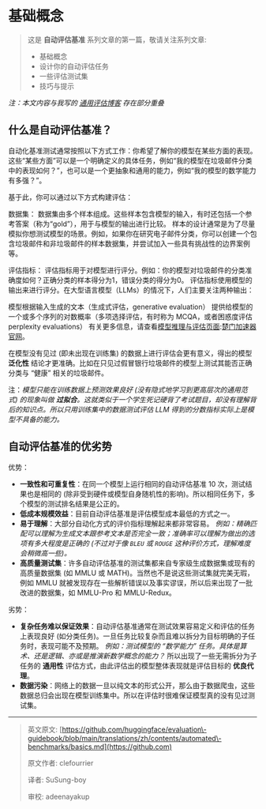 
# 基础概念



> 这是 **自动评估基准** 系列文章的第一篇，敬请关注系列文章:
> 
> 
> * 基础概念
> * 设计你的自动评估任务
> * 一些评估测试集
> * 技巧与提示


*注：本文内容与我写的 [通用评估博客](https://github.com) 存在部分重叠*


## 什么是自动评估基准？


自动化基准测试通常按照以下方式工作：你希望了解你的模型在某些方面的表现。这些“某些方面”可以是一个明确定义的具体任务，例如“我的模型在垃圾邮件分类中的表现如何？”，也可以是一个更抽象和通用的能力，例如“我的模型的数学能力有多强？”。


基于此，你可以通过以下方式构建评估：


数据集：
数据集由多个样本组成。这些样本包含模型的输入，有时还包括一个参考答案（称为“gold”），用于与模型的输出进行比较。
样本的设计通常是为了尽量模拟你想测试模型的场景。例如，如果你在研究电子邮件分类，你可以创建一个包含垃圾邮件和非垃圾邮件的样本数据集，并尝试加入一些具有挑战性的边界案例等。


评估指标：
评估指标用于对模型进行评分。例如：你的模型对垃圾邮件的分类准确度如何？正确分类的样本得分为1，错误分类的得分为0。
评估指标使用模型的输出来进行评分。在大型语言模型（LLMs）的情况下，人们主要关注两种输出：


模型根据输入生成的文本（生成式评估，generative evaluation）
提供给模型的一个或多个序列的对数概率（多项选择评估，有时称为 MCQA，或者困惑度评估 perplexity evaluations）
有关更多信息，请查看[模型推理与评估页面](https://github.com):[楚门加速器官网](https://chuanggeye.com)。


在模型没有见过 (即未出现在训练集) 的数据上进行评估会更有意义，得出的模型 **泛化性** 结论才更准确。比如在只见过假冒银行垃圾邮件的模型上测试其能否正确分类与 “健康” 相关的垃圾邮件。


注：*模型只能在训练数据上预测效果良好 (没有隐式地学习到更高层次的通用范式) 的现象叫做 **过拟合**。这就类似于一个学生死记硬背了考试题目，却没有理解背后的知识点。所以只用训练集中的数据测试评估 LLM 得到的分数指标实际上是模型不具备的能力。*


## 自动评估基准的优劣势


优势：


* **一致性和可重复性**：在同一个模型上运行相同的自动评估基准 10 次，测试结果也是相同的 (除非受到硬件或模型自身随机性的影响)。所以相同任务下，多个模型的测试排名结果是公正的。
* **低成本规模效益**：目前自动评估基准是评估模型成本最低的方式之一。
* **易于理解**：大部分自动化方式的评价指标理解起来都非常容易。
*例如：精确匹配可以理解为生成文本跟参考文本是否完全一致；准确率可以理解为做出的选项有多大程度是正确的 (不过对于像 `BLEU` 或 `ROUGE` 这种评价方式，理解难度会稍微高一些)。*
* **高质量测试集**：许多自动评估基准的测试集都来自专家级生成数据集或现有的高质量数据集 (如 MMLU 或 MATH)。当然也不是说这些测试集就完美无瑕，例如 MMLU 就被发现存在一些解析错误以及事实谬误，所以后来出现了一批改进的数据集，如 MMLU\-Pro 和 MMLU\-Redux。


劣势：


* **复杂任务难以保证效果**：自动评估基准通常在测试效果容易定义和评估的任务上表现良好 (如分类任务)。一旦任务比较复杂而且难以拆分为目标明确的子任务时，表现可能不及预期。
*例如：测试模型的 “数学能力” 任务。具体是算术、还是逻辑、亦或是推演新数学概念的能力？*
所以出现了一些无需拆分为子任务的 **通用性** 评估方式，由此评估出的模型整体表现就是评估目标的 **优良代理**。
* **数据污染**：网络上的数据一旦以纯文本的形式公开，那么由于数据爬虫，这些数据总归会出现在模型训练集中。所以在评估时很难保证模型真的没有见过测试集。




---



> 英文原文: [https://github.com/huggingface/evaluation\-guidebook/blob/main/translations/zh/contents/automated\-benchmarks/basics.md](https://github.com)
> 
> 
> 原文作者: clefourrier
> 
> 
> 译者: SuSung\-boy
> 
> 
> 审校: adeenayakup


